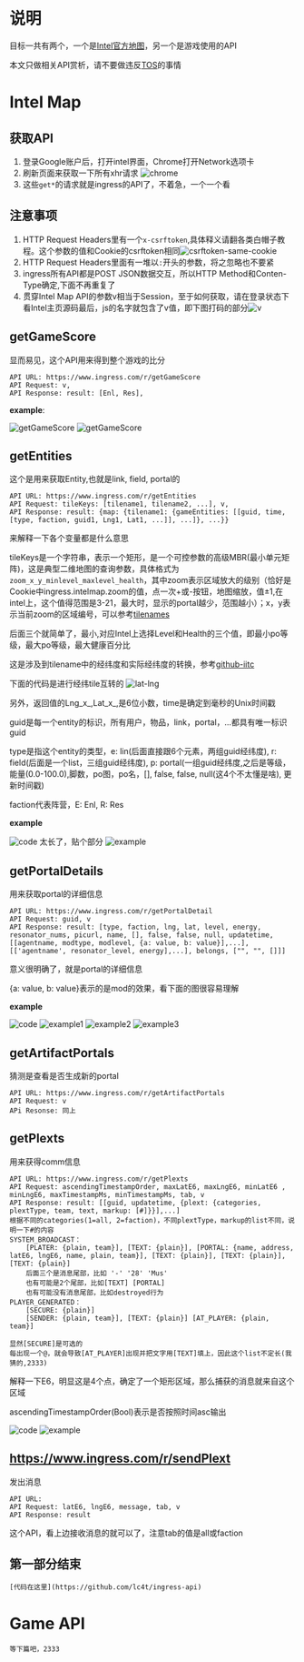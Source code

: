 # 说明

目标一共有两个，一个是[Intel官方地图](https://www.ingress.com/intel)，另一个是游戏使用的API

本文只做相关API赏析，请不要做违反[TOS](https://www.ingress.com/terms)的事情
# Intel Map

## 获取API

1. 登录Google账户后，打开intel界面，Chrome打开Network选项卡
2. 刷新页面来获取一下所有xhr请求
![chrome](https://ww1.sinaimg.cn/large/006tNbRwgw1farvi9y1ymj30qq0tujvn.jpg)
3. 这些`get*`的请求就是ingress的API了，不着急，一个一个看

## 注意事项

1. HTTP Request Headers里有一个`x-csrftoken`,具体释义请翻各类白帽子教程。这个参数的值和Cookie的csrftoken相同![csrftoken-same-cookie](https://ww4.sinaimg.cn/large/006tNbRwgw1farvqqqf7mj30r20vi12i.jpg)
2. HTTP Request Headers里面有一堆以`:`开头的参数，将之忽略也不要紧
3. ingress所有API都是POST JSON数据交互，所以HTTP Method和Conten-Type确定,下面不再重复了
4. 贯穿Intel Map API的参数v相当于Session，至于如何获取，请在登录状态下看Intel主页源码最后，js的名字就包含了v值，即下图打码的部分![v](http://ww3.sinaimg.cn/large/006tNbRwgw1farw1l250nj31kw0atdkd.jpg)

## getGameScore

显而易见，这个API用来得到整个游戏的比分

	API URL: https://www.ingress.com/r/getGameScore
	API Request: v,
	API Response: result: [Enl, Res],

**example**:


![getGameScore](https://ww3.sinaimg.cn/large/006tNbRwgw1farw9fbte8j31fc06sgnj.jpg)
![getGameScore](https://ww3.sinaimg.cn/large/006tNbRwgw1farw6qgzgwj30ac05wq37.jpg)

## getEntities

这个是用来获取Entity,也就是link, field, portal的

	API URL: https://www.ingress.com/r/getEntities
	API Request: tileKeys: [tilename1, tilename2, ...], v,
	API Response: result: {map: {tilename1: {gameEntities: [[guid, time, [type, faction, guid1, Lng1, Lat1, ...]], ...]}, ...}}

来解释一下各个变量都是什么意思

tileKeys是一个字符串，表示一个矩形，是一个可控参数的高级MBR(最小单元矩阵)，这是典型二维地图的查询参数，具体格式为`zoom_x_y_minlevel_maxlevel_health`，其中zoom表示区域放大的级别（恰好是Cookie中ingress.intelmap.zoom的值，点一次+或-按钮，地图缩放，值±1,在intel上，这个值得范围是3-21，最大时，显示的portal越少，范围越小）；x，y表示当前zoom的区域编号，可以参考[tilenames](http://wiki.openstreetmap.org/wiki/Slippy_map_tilenames)

后面三个就简单了，最小,对应Intel上选择Level和Health的三个值，即最小po等级，最大po等级，最大健康百分比

这是涉及到tilename中的经纬度和实际经纬度的转换，参考[github-iitc](https://github.com/iitc-project/ingress-intel-total-conversion/blob/7dc38a89e708318eb94c201d9cc6f2b5e158ab36/code/map_data_calc_tools.js#L159)

下面的代码是进行经纬tile互转的
![lat-lng](https://ww4.sinaimg.cn/large/006tNbRwgw1farzd3oygpj31kw0q7jx0.jpg)

另外，返回值的Lng_x_,Lat_x_,是6位小数，time是确定到毫秒的Unix时间戳

guid是每一个entity的标识，所有用户，物品，link，portal，...都具有唯一标识guid

type是指这个entity的类型，e: lin(后面直接跟6个元素，两组guid经纬度), r: field(后面是一个list，三组guid经纬度), p: portal(一组guid经纬度,之后是等级，能量(0.0-100.0),脚数，po图，po名，[], false, false, null(这4个不太懂是啥), 更新时间戳)

faction代表阵营，E: Enl, R: Res

**example**

![code](https://ww4.sinaimg.cn/large/006tNbRwgw1farzwpfnizj31g20aowh0.jpg)
太长了，贴个部分
![example](https://ww2.sinaimg.cn/large/006tNbRwgw1farzyfwdnwj31kw1astif.jpg)


## getPortalDetails

用来获取portal的详细信息

	API URL: https://www.ingress.com/r/getPortalDetail
	API Request: guid, v
	API Response: result: [type, faction, lng, lat, level, energy, resonator_nums, picurl, name, [], false, false, null, updatetime, [[agentname, modtype, modlevel, {a: value, b: value}],...], [['agentname', resonator_level, energy],...], belongs, ["", "", []]]

意义很明确了，就是portal的详细信息

{a: value, b: value}表示的是mod的效果，看下面的图很容易理解

**example**

![code](http://ww1.sinaimg.cn/large/006tNbRwgw1fas0j4xa0aj31h80amq5m.jpg)
![example1](https://ww1.sinaimg.cn/large/006tNbRwgw1fas0ggoxy3j31fk1c4jz2.jpg)
![example2](https://ww1.sinaimg.cn/large/006tNbRwgw1fas0gkdjpej314c1ccgp5.jpg)
![example3](https://ww3.sinaimg.cn/large/006tNbRwgw1fas0gn6bk8j30hi07m74b.jpg)

## getArtifactPortals

猜测是查看是否生成新的portal

	API URL: https://www.ingress.com/r/getArtifactPortals
	API Request: v
	APi Resonse: 同上

## getPlexts

用来获得comm信息

	API URL: https://www.ingress.com/r/getPlexts
	API Request: ascendingTimestampOrder, maxLatE6, maxLngE6, minLatE6 , minLngE6, maxTimestampMs, minTimestampMs, tab, v
	API Response: result: [[guid, updatetime, {plext: {categories, plextType, team, text, markup: [#]}}],...]
	根据不同的categories(1=all, 2=faction)，不同plextType，markup的list不同，说明一下#的内容
	SYSTEM_BROADCAST：
		[PLATER: {plain, team}], [TEXT: {plain}], [PORTAL: {name, address, latE6, lngE6, name, plain, team}], [TEXT: {plain}], [TEXT: {plain}], [TEXT: {plain}]
		后面三个是消息尾部，比如 '-' '28' 'Mus'
		也有可能是2个尾部，比如[TEXT] [PORTAL]
		也有可能没有消息尾部，比如destroyed行为
	PLAYER_GENERATED：
		[SECURE: {plain}]
		[SENDER: {plain, team}], [TEXT: {plain}] [AT_PLAYER: {plain, team}]

	显然[SECURE]是可选的
	每出现一个@，就会导致[AT_PLAYER]出现并把文字用[TEXT]填上，因此这个list不定长(我猜的,2333)


解释一下E6，明显这是4个点，确定了一个矩形区域，那么捕获的消息就来自这个区域

ascendingTimestampOrder(Bool)表示是否按照时间asc输出

![code](https://ww2.sinaimg.cn/large/006tNbRwgw1fas1zzzm12j31kw0hv43f.jpg)
![example](https://ww2.sinaimg.cn/large/006tNbRwgw1fas1yjmqelj31kw0nhq7w.jpg)

## https://www.ingress.com/r/sendPlext

发出消息

	API URL:
	API Request: latE6, lngE6, message, tab, v
	API Response: result

这个API，看上边接收消息的就可以了，注意tab的值是all或faction

## 第一部分结束

	[代码在这里](https://github.com/lc4t/ingress-api)

# Game API

	等下篇吧，2333
